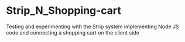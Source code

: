 # Strip_N_Shopping-cart

Testing and experimenting with the Strip system 
implementing Node JS code and connecting a shopping cart on the client side
